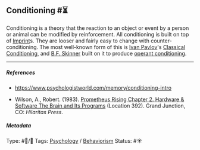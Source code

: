 ## Conditioning  #⏳

Conditioning is a theory that the reaction to an object or event by a person or animal can be modified by reinforcement. All conditioning is built on top of [Imprint](Imprint.md)s. They are looser and fairly easy to change with counter-conditioning. The most well-known form of this is [Ivan Pavlov]()'s [Classical Conditioning](Classical%20conditioning.md), and [B.F. Skinner]() built on it to produce [operant conditioning](Operant%20conditioning.md).

---

##### References

* https://www.psychologistworld.com/memory/conditioning-intro

* Wilson, A., Robert. (1983). [Prometheus Rising Chapter 2. Hardware & Software The Brain and Its Programs](Prometheus%20Rising%20Chapter%202.%20Hardware%20&%20Software%20The%20Brain%20and%20Its%20Programs.md) (Location 392). Grand Junction, CO: *Hilaritas Press*.

##### Metadata

Type: #🔵/🔵 
Tags: [Psychology](Psychology.md) / [Behaviorism]() 
Status: #☀️ 
